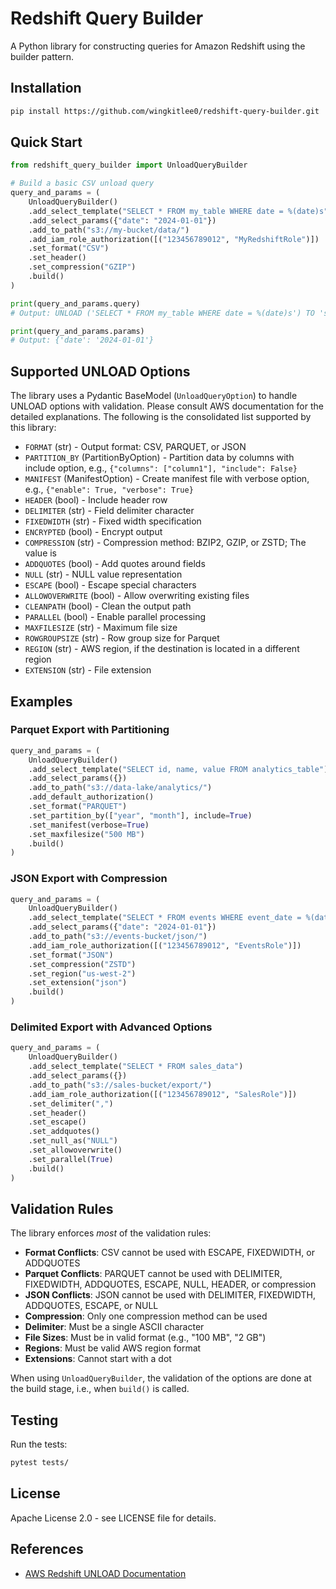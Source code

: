 # Redshift Query Builder

A Python library for constructing queries for Amazon Redshift using the builder pattern.

## Installation

```bash
pip install https://github.com/wingkitlee0/redshift-query-builder.git
```

## Quick Start

```python
from redshift_query_builder import UnloadQueryBuilder

# Build a basic CSV unload query
query_and_params = (
    UnloadQueryBuilder()
    .add_select_template("SELECT * FROM my_table WHERE date = %(date)s")
    .add_select_params({"date": "2024-01-01"})
    .add_to_path("s3://my-bucket/data/")
    .add_iam_role_authorization([("123456789012", "MyRedshiftRole")])
    .set_format("CSV")
    .set_header()
    .set_compression("GZIP")
    .build()
)

print(query_and_params.query)
# Output: UNLOAD ('SELECT * FROM my_table WHERE date = %(date)s') TO 's3://my-bucket/data/' IAM_ROLE arn:aws:iam::123456789012:role/MyRedshiftRole FORMAT AS CSV, HEADER, GZIP

print(query_and_params.params)
# Output: {'date': '2024-01-01'}
```

## Supported UNLOAD Options

The library uses a Pydantic BaseModel (`UnloadQueryOption`) to handle UNLOAD options with validation. Please consult AWS documentation for the detailed explanations. The following is the consolidated list supported by this library:

- `FORMAT` (str) - Output format: CSV, PARQUET, or JSON
- `PARTITION_BY` (PartitionByOption) - Partition data by columns with include option, e.g., `{"columns": ["column1"], "include": False}`
- `MANIFEST` (ManifestOption) - Create manifest file with verbose option, e.g., `{"enable": True, "verbose": True}`
- `HEADER` (bool) - Include header row
- `DELIMITER` (str) - Field delimiter character
- `FIXEDWIDTH` (str) - Fixed width specification
- `ENCRYPTED` (bool) - Encrypt output
- `COMPRESSION` (str) - Compression method: BZIP2, GZIP, or ZSTD; The value is
- `ADDQUOTES` (bool) - Add quotes around fields
- `NULL` (str) - NULL value representation
- `ESCAPE` (bool) - Escape special characters
- `ALLOWOVERWRITE` (bool) - Allow overwriting existing files
- `CLEANPATH` (bool) - Clean the output path
- `PARALLEL` (bool) - Enable parallel processing
- `MAXFILESIZE` (str) - Maximum file size
- `ROWGROUPSIZE` (str) - Row group size for Parquet
- `REGION` (str) - AWS region, if the destination is located in a different region
- `EXTENSION` (str) - File extension

## Examples

### Parquet Export with Partitioning

```python
query_and_params = (
    UnloadQueryBuilder()
    .add_select_template("SELECT id, name, value FROM analytics_table")
    .add_select_params({})
    .add_to_path("s3://data-lake/analytics/")
    .add_default_authorization()
    .set_format("PARQUET")
    .set_partition_by(["year", "month"], include=True)
    .set_manifest(verbose=True)
    .set_maxfilesize("500 MB")
    .build()
)
```

### JSON Export with Compression

```python
query_and_params = (
    UnloadQueryBuilder()
    .add_select_template("SELECT * FROM events WHERE event_date = %(date)s")
    .add_select_params({"date": "2024-01-01"})
    .add_to_path("s3://events-bucket/json/")
    .add_iam_role_authorization([("123456789012", "EventsRole")])
    .set_format("JSON")
    .set_compression("ZSTD")
    .set_region("us-west-2")
    .set_extension("json")
    .build()
)
```

### Delimited Export with Advanced Options

```python
query_and_params = (
    UnloadQueryBuilder()
    .add_select_template("SELECT * FROM sales_data")
    .add_select_params({})
    .add_to_path("s3://sales-bucket/export/")
    .add_iam_role_authorization([("123456789012", "SalesRole")])
    .set_delimiter(",")
    .set_header()
    .set_escape()
    .set_addquotes()
    .set_null_as("NULL")
    .set_allowoverwrite()
    .set_parallel(True)
    .build()
)
```

## Validation Rules

The library enforces *most* of the validation rules:

- **Format Conflicts**: CSV cannot be used with ESCAPE, FIXEDWIDTH, or ADDQUOTES
- **Parquet Conflicts**: PARQUET cannot be used with DELIMITER, FIXEDWIDTH, ADDQUOTES, ESCAPE, NULL, HEADER, or compression
- **JSON Conflicts**: JSON cannot be used with DELIMITER, FIXEDWIDTH, ADDQUOTES, ESCAPE, or NULL
- **Compression**: Only one compression method can be used
- **Delimiter**: Must be a single ASCII character
- **File Sizes**: Must be in valid format (e.g., "100 MB", "2 GB")
- **Regions**: Must be valid AWS region format
- **Extensions**: Cannot start with a dot

When using `UnloadQueryBuilder`, the validation of the options are done at the build stage, i.e., when `build()` is called.


## Testing

Run the tests:

```bash
pytest tests/
```

## License

Apache License 2.0 - see LICENSE file for details.

## References

- [AWS Redshift UNLOAD Documentation](https://docs.aws.amazon.com/redshift/latest/dg/r_UNLOAD.html)